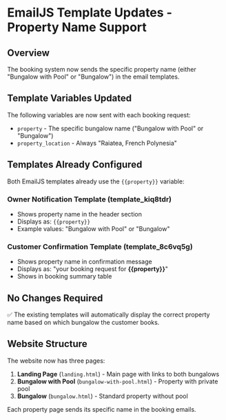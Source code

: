# EmailJS Template Updates - Property Name Support

## Overview
The booking system now sends the specific property name (either "Bungalow with Pool" or "Bungalow") in the email templates.

## Template Variables Updated

The following variables are now sent with each booking request:

- `property` - The specific bungalow name ("Bungalow with Pool" or "Bungalow")
- `property_location` - Always "Raiatea, French Polynesia"

## Templates Already Configured

Both EmailJS templates already use the `{{property}}` variable:

### Owner Notification Template (template_kiq8tdr)
- Shows property name in the header section
- Displays as: `{{property}}`
- Example values: "Bungalow with Pool" or "Bungalow"

### Customer Confirmation Template (template_8c6vq5g)
- Shows property name in confirmation message
- Displays as: "your booking request for **{{property}}**"
- Shows in booking summary table

## No Changes Required

✅ The existing templates will automatically display the correct property name based on which bungalow the customer books.

## Website Structure

The website now has three pages:

1. **Landing Page** (`landing.html`) - Main page with links to both bungalows
2. **Bungalow with Pool** (`bungalow-with-pool.html`) - Property with private pool
3. **Bungalow** (`bungalow.html`) - Standard property without pool

Each property page sends its specific name in the booking emails.
